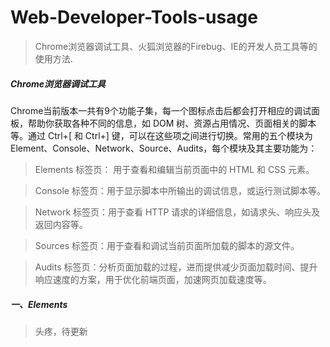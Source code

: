 # Web-Developer-Tools-usage

>Chrome浏览器调试工具、火狐浏览器的Firebug、IE的开发人员工具等的使用方法.

##### Chrome浏览器调试工具

Chrome当前版本一共有9个功能子集，每一个图标点击后都会打开相应的调试面板，帮助你获取各种不同的信息，如 DOM 树、资源占用情况、页面相关的脚本等。通过 Ctrl+[ 和 Ctrl+] 键，可以在这些项之间进行切换。常用的五个模块为Element、Console、Network、Source、Audits，每个模块及其主要功能为：
> Elements 标签页： 用于查看和编辑当前页面中的 HTML 和 CSS 元素。

> Console 标签页：用于显示脚本中所输出的调试信息，或运行测试脚本等。

> Network 标签页：用于查看 HTTP 请求的详细信息，如请求头、响应头及返回内容等。

> Sources 标签页：用于查看和调试当前页面所加载的脚本的源文件。

> Audits 标签页：分析页面加载的过程，进而提供减少页面加载时间、提升响应速度的方案，用于优化前端页面，加速网页加载速度等。

##### 一、Elements

> 头疼，待更新




